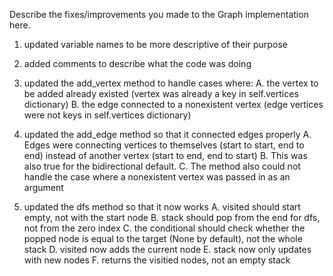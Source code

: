 Describe the fixes/improvements you made to the Graph implementation here.

1. updated variable names to be more descriptive of their purpose
2. added comments to describe what the code was doing
3. updated the add_vertex method to handle cases where:
	A. the vertex to be added already existed (vertex was already a key in self.vertices dictionary)
	B. the edge connected to a nonexistent vertex (edge vertices were not keys in self.vertices dictionary)

4. updated the add_edge method so that it connected edges properly
	A. Edges were connecting vertices to themselves (start to start, end to end) instead of another vertex (start to end, end to      start)
	B. This was also true for the bidirectional default.
	C. The method also could not handle the case where a nonexistent vertex was passed in as an argument

5.  updated the dfs method so that it now works
	A. visited should start empty, not with the start node
	B. stack should pop from the end for dfs, not from the zero index
	C. the conditional should check whether the popped node is equal to the target (None by default), not the whole stack
	D. visited now adds the current node
	E. stack now only updates with new nodes
	F. returns the visitied nodes, not an empty stack
